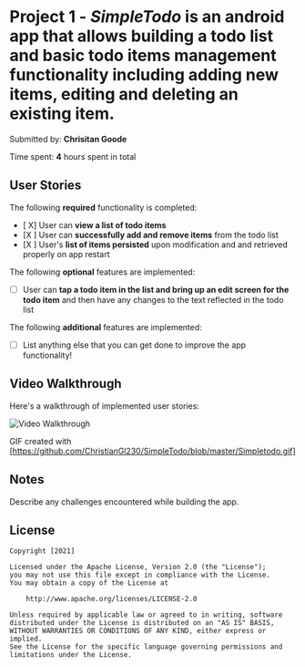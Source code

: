 # Project 1 - *SimpleTodo* is an android app that allows building a todo list and basic todo items management functionality including adding new items, editing and deleting an existing item.

Submitted by: **Chrisitan Goode**

Time spent: **4** hours spent in total

## User Stories

The following **required** functionality is completed:

* [ X] User can **view a list of todo items**
* [X ] User can **successfully add and remove items** from the todo list
* [X ] User's **list of items persisted** upon modification and and retrieved properly on app restart

The following **optional** features are implemented:

* [ ] User can **tap a todo item in the list and bring up an edit screen for the todo item** and then have any changes to the text reflected in the todo list

The following **additional** features are implemented:

* [ ] List anything else that you can get done to improve the app functionality!

## Video Walkthrough

Here's a walkthrough of implemented user stories:

<img src='http://i.imgur.com/link/to/your/gif/file.gif' title='Video Walkthrough' width='' alt='Video Walkthrough' />

GIF created with [https://github.com/ChristianGl230/SimpleTodo/blob/master/Simpletodo.gif]

## Notes

Describe any challenges encountered while building the app.

## License

    Copyright [2021]

    Licensed under the Apache License, Version 2.0 (the "License");
    you may not use this file except in compliance with the License.
    You may obtain a copy of the License at

        http://www.apache.org/licenses/LICENSE-2.0

    Unless required by applicable law or agreed to in writing, software
    distributed under the License is distributed on an "AS IS" BASIS,
    WITHOUT WARRANTIES OR CONDITIONS OF ANY KIND, either express or implied.
    See the License for the specific language governing permissions and
    limitations under the License.
